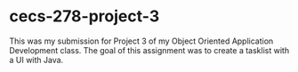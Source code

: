 # cecs-278-project-3
This was my submission for Project 3 of my Object Oriented Application Development class. The goal of this assignment was to create a tasklist with a UI with Java.
